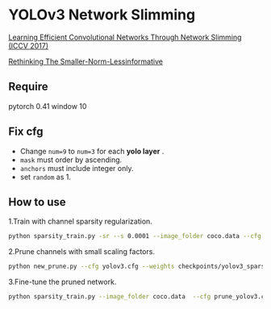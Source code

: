 # YOLOv3 Network Slimming

[Learning Efficient Convolutional Networks Through Network Slimming (ICCV 2017)](http://openaccess.thecvf.com/content_iccv_2017/html/Liu_Learning_Efficient_Convolutional_ICCV_2017_paper.html)

[Rethinking The Smaller-Norm-Lessinformative](https://arxiv.org/abs/1802.00124?context=cs)

## Require
pytorch 0.41
window 10

## Fix cfg
* Change `num=9` to `num=3` for each **yolo layer** .
* `mask` must order by ascending.
* `anchors` must include integer only.
* set `random` as 1.

## How to use
1.Train with channel sparsity regularization.
```bash
python sparsity_train.py -sr --s 0.0001 --image_folder coco.data --cfg yolov3.cfg --weights yolov3.weights
```
2.Prune channels with small scaling factors.
```bash
python new_prune.py --cfg yolov3.cfg --weights checkpoints/yolov3_sparsity_100.weights --percent 0.3
```
3.Fine-tune the pruned network.
```bash
python sparsity_train.py --image_folder coco.data  --cfg prune_yolov3.cfg --weights prune_yolov3.weights 
```


